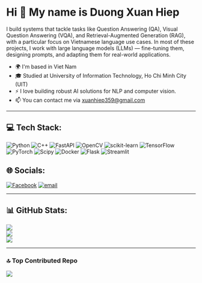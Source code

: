 # Hi 👋 My name is Duong Xuan Hiep

I build systems that tackle tasks like Question Answering (QA), Visual Question Answering (VQA), and Retrieval-Augmented Generation (RAG), with a particular focus on Vietnamese language use cases. In most of these projects, I work with large language models (LLMs) — fine-tuning them, designing prompts, and adapting them for real-world applications.

- 🌍 I'm based in Viet Nam
- 🎓 Studied at University of Information Technology, Ho Chi Minh City (UIT)
- ⚡ I love building robust AI solutions for NLP and computer vision.
- 📫 You can contact me via [xuanhiep359@gmail.com](mailto:xuanhiep359@gmail.com)

---

## 💻 Tech Stack:
![Python](https://img.shields.io/badge/python-3670A0?style=flat&logo=python&logoColor=ffdd54) ![C++](https://img.shields.io/badge/c++-%2300599C.svg?style=flat&logo=c%2B%2B&logoColor=white) ![FastAPI](https://img.shields.io/badge/FastAPI-005571?style=flat&logo=fastapi) ![OpenCV](https://img.shields.io/badge/opencv-%23white.svg?style=flat&logo=opencv&logoColor=white) ![scikit-learn](https://img.shields.io/badge/scikit--learn-%23F7931E.svg?style=flat&logo=scikit-learn&logoColor=white) ![TensorFlow](https://img.shields.io/badge/TensorFlow-%23FF6F00.svg?style=flat&logo=TensorFlow&logoColor=white) ![PyTorch](https://img.shields.io/badge/PyTorch-%23EE4C2C.svg?style=flat&logo=PyTorch&logoColor=white) ![Scipy](https://img.shields.io/badge/SciPy-%230C55A5.svg?style=flat&logo=scipy&logoColor=%white) ![Docker](https://img.shields.io/badge/docker-%230db7ed.svg?style=flat&logo=docker&logoColor=white) ![Flask](https://img.shields.io/badge/flask-%23000.svg?style=flat&logo=flask&logoColor=white) ![Streamlit](https://img.shields.io/badge/Streamlit-%23FE4B4B.svg?style=flat&logo=streamlit&logoColor=white)

## 🌐 Socials:
[![Facebook](https://img.shields.io/badge/Facebook-%231877F2.svg?logo=Facebook&logoColor=white)]([https://facebook.com/xuan.hiep1212](https://www.facebook.com/xuan.hiep1212)) [![email](https://img.shields.io/badge/Email-D14836?logo=gmail&logoColor=white)](mailto:xuanhiep359@gmail.com) 

---

## 📊 GitHub Stats:
![](https://github-readme-stats.vercel.app/api?username=xuanhiep-dev&theme=default&hide_border=false&include_all_commits=false&count_private=false&cache_seconds=1800)<br/>
![](https://nirzak-streak-stats.vercel.app/?user=xuanhiep-dev&theme=default&hide_border=false&cache_seconds=1800)<br/>
![](https://github-readme-stats.vercel.app/api/top-langs/?username=xuanhiep-dev&theme=default&hide_border=false&include_all_commits=false&count_private=false&layout=compact&cache_seconds=1800)

---

### 🔝 Top Contributed Repo
![](https://github-contributor-stats.vercel.app/api?username=xuanhiep-dev&limit=5&theme=default&combine_all_yearly_contributions=true)

